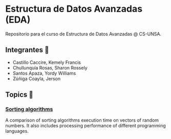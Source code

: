 # Estructura de Datos Avanzadas (EDA)
Repositorio para el curso de Estructura de Datos Avanzadas @ CS-UNSA.

## Integrantes :pushpin:
- Castillo Caccire, Kemely Francis
- Chullunquía Rosas, Sharon Rossely
- Santos Apaza, Yordy Williams
- Zúñiga Coayla, Jerson

## Topics :pushpin:
### [Sorting algorithms](/Practica01)
A comparison of sorting algorithms execution time on vectors of random numbers. It also includes processing performance of different programming languages.